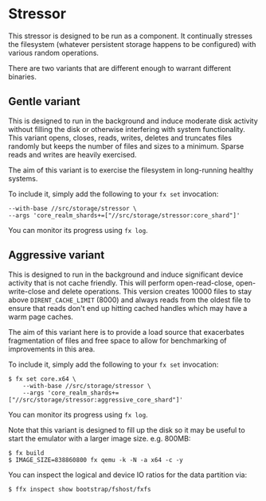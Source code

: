 # Stressor

This stressor is designed to be run as a component. It continually stresses the filesystem (whatever
persistent storage happens to be configured) with various random operations.

There are two variants that are different enough to warrant different binaries.

## Gentle variant

This is designed to run in the background and induce moderate disk activity without filling the
disk or otherwise interfering with system functionality. This variant opens, closes, reads,
writes, deletes and truncates files randomly but keeps the number of files and sizes to a minimum.
Sparse reads and writes are heavily exercised.

The aim of this variant is to exercise the filesystem in long-running healthy systems.

To include it, simply add the following to your `fx set` invocation:

```
--with-base //src/storage/stressor \
--args 'core_realm_shards+=["//src/storage/stressor:core_shard"]'
```

You can monitor its progress using `fx log`.

## Aggressive variant

This is designed to run in the background and induce significant device activity that is not cache
friendly. This will perform open-read-close, open-write-close and delete operations.
This version creates 10000 files to stay above `DIRENT_CACHE_LIMIT` (8000) and always reads from
the oldest file to ensure that reads don't end up hitting cached handles which may have a warm page
caches.

The aim of this variant here is to provide a load source that exacerbates fragmentation of files and
free space to allow for benchmarking of improvements in this area.

To include it, simply add the following to your `fx set` invocation:

```
$ fx set core.x64 \
    --with-base //src/storage/stressor \
    --args 'core_realm_shards+=["//src/storage/stressor:aggressive_core_shard"]'
```

You can monitor its progress using `fx log`.

Note that this variant is designed to fill up the disk so it may be useful to start the emulator
with a larger image size. e.g. 800MB:

```
$ fx build
$ IMAGE_SIZE=838860800 fx qemu -k -N -a x64 -c -y
```

You can inspect the logical and device IO ratios for the data partition via:

```
$ ffx inspect show bootstrap/fshost/fxfs
```
